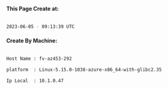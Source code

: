 
   
#### This Page Create at:

```bash

2023-06-05 - 09:13:39 UTC

```

#### Create By Machine:

```bash

Host Name : fv-az453-292

platform  : Linux-5.15.0-1038-azure-x86_64-with-glibc2.35

Ip Local  : 10.1.0.47

```


